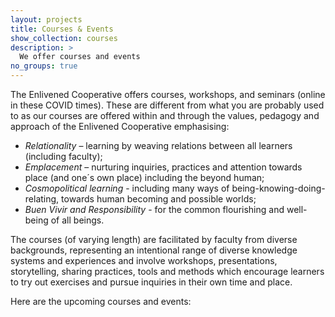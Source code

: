 ```yaml
---
layout: projects
title: Courses & Events
show_collection: courses
description: >
  We offer courses and events
no_groups: true
---
```


The Enlivened Cooperative offers courses, workshops, and seminars (online in these COVID times). These are different from what you are probably used to as our courses are offered within and through the values, pedagogy and approach of the Enlivened Cooperative emphasising:

* _Relationality_ – learning by  weaving relations between all learners (including faculty);
* _Emplacement_ – nurturing inquiries, practices and attention towards place (and one´s own place) including the beyond human;
* _Cosmopolitical learning_ - including many ways of being-knowing-doing-relating, towards human becoming and possible worlds; 
* _Buen Vivir and Responsibility_ - for the common flourishing and well-being of all beings.

The courses (of varying length) are facilitated by faculty from diverse backgrounds, representing an intentional range of diverse knowledge systems and experiences and involve workshops, presentations, storytelling, sharing practices, tools and methods which encourage learners to try out exercises and pursue inquiries in their own time and place.

Here are the upcoming courses and events:

<br/>
